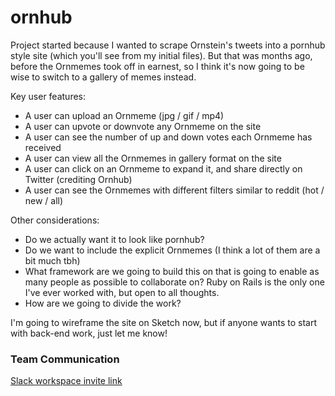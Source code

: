 # ornhub

Project started because I wanted to scrape Ornstein's tweets into a pornhub style site (which you'll see from my initial files).
But that was months ago, before the Ornmemes took off in earnest, so I think it's now going to be wise to switch to a gallery of memes instead.

Key user features:

- A user can upload an Ornmeme (jpg / gif / mp4)
- A user can upvote or downvote any Ornmeme on the site
- A user can see the number of up and down votes each Ornmeme has received
- A user can view all the Ornmemes in gallery format on the site
- A user can click on an Ornmeme to expand it, and share directly on Twitter (crediting Ornhub)
- A user can see the Ornmemes with different filters similar to reddit (hot / new / all)

Other considerations:

- Do we actually want it to look like pornhub? 
- Do we want to include the explicit Ornmemes (I think a lot of them are a bit much tbh)
- What framework are we going to build this on that is going to enable as many people as possible to collaborate on? Ruby on Rails is the only one I've ever worked with, but open to all thoughts.
- How are we going to divide the work? 

I'm going to wireframe the site on Sketch now, but if anyone wants to start with back-end work, just let me know! 

### Team Communication
[Slack workspace invite link](https://join.slack.com/t/ornsquad/shared_invite/enQtMzc0NTU5MTEzNDQyLTY0Y2I0MDQ0ZTk0MDdhNjRkYmM3MjliMjM1YjdmMmI4Mjc2YzU2YzhiYzgxMGM4N2Y0Y2JkOWI3ODU0MjU0ODQ)
